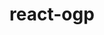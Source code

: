 <!---
Thanks for reading 💖!

## Commit Message Naming Convention

- F for Feature (Additions, Fixes, Ajustments of functionalities, etc.)
- T for Testing (New tests / specs, Test refactoring, etc.)
- R for Refactor (Adjustments of code structure, naming, typing, comments, etc.)
- D for Documentation (Documentation, README, etc.)
- S for Style (Styling, Storybook, Theme, Visual Design Adjustments, etc.)
- V for Version (Versioning, Dependencies, Licensing, etc.)
- C for Configuration (Building, Linting, CLI Tooling, etc.)

-->

# react-ogp
